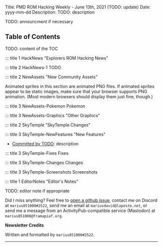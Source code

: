 Title: PMD ROM Hacking Weekly - June 13th, 2021 (TODO: update)
Date: yyyy-mm-dd
Description: TODO: description

<style>
details summary > * { 
  display: inline;
}
</style>

TODO: announcment if necessary

<h2 id="ToC">Table of Contents</h2>

TODO: content of the TOC

::: title 1 HackNews "Explorers ROM Hacking News"

::: title 2 HackNews-1 TODO

::: title 2 NewAssets "New Community Assets"

Animated sprites in this section are animated PNG files. If animated sprites appear to be static images, make sure that your browser supports PNG animation. (Most modern browsers should display them just fine, though.)

::: title 3 NewAssets-Pokemon Pokemon

::: title 3 NewAssets-Graphics "Other Graphics"

::: title 2 SkyTemple "SkyTemple Changes"

::: title 3 SkyTemple-NewFeatures "New Features"

- [Committed by TODO](...): description

::: title 3 SkyTemple-Fixes Fixes

::: title 3 SkyTemple-Changes Changes


::: title 3 SkyTemple-Screenshots Screenshots

::: title 1 EditorNotes "Editor's Notes"

TODO: editor note if appropriate

Did I miss anything? Feel free to [open a github issue](https://github.com/marius851000/pmd_hack_weekly/issues), contact me on Discord at ``marius851000#2522``, send me an email at ``mariusdavid@laposte.net``, or send me a message from an ActivityPub-compatible service (Mastodon) at ``marius851000@framapiaf.org``.

**Newsletter Credits**

Written and formatted by ``marius851000#2522``.

---